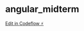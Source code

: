 # angular_midterm

[Edit in Codeflow ⚡️](https://stackblitz.com/~/github.com/jisoodmoon/angular_midterm)